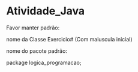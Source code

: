 # Atividade_Java

Favor manter padrão:

nome da Classe Exercicio#
(Com maiuscula inicial)

nome do pacote padrão:

package logica_programacao;

